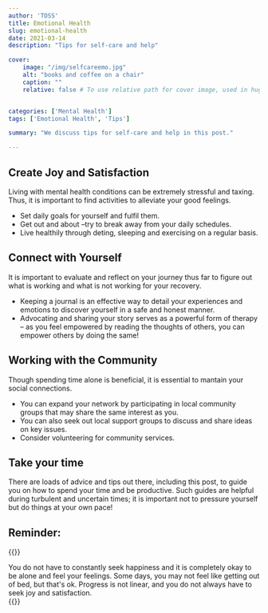 ```yaml
---
author: 'TOSS'
title: Emotional Health
slug: emotional-health
date: 2021-03-14
description: "Tips for self-care and help"

cover:
    image: "/img/selfcareemo.jpg"
    alt: "books and coffee on a chair"
    caption: ""
    relative: false # To use relative path for cover image, used in hugo Page-bundles


categories: ['Mental Health']
tags: ['Emotional Health', 'Tips']

summary: "We discuss tips for self-care and help in this post."

---
```



## Create Joy and Satisfaction
Living with mental health conditions can be extremely stressful and taxing. Thus, it is important to find activities to alleviate your good feelings.

* Set daily goals for yourself and fulfil them.
* Get out and about –try to break away from your daily schedules.
* Live healthily through deting, sleeping and exercising on a regular basis.

## Connect with Yourself
It is important to evaluate and reflect on your journey thus far to figure out what is working and what is not working for your recovery.

* Keeping a journal is an effective way to detail your experiences and emotions to discover yourself in a safe and honest manner.
* Advocating and sharing your story serves as a powerful form of therapy – as you feel empowered by reading the thoughts of others, you can empower others by doing the same!

## Working with the Community

Though spending time alone is beneficial, it is essential to mantain your social connections.

* You can expand your network by participating in local community groups that may share the same interest as you.
* You can also seek out local support groups to discuss and share ideas on key issues.
* Consider volunteering for community services.

## Take your time

There are loads of advice and tips out there, including this post, to guide you on how to spend your time and be productive. Such guides are helpful during turbulent and uncertain times; it is important not to pressure yourself but do things at your own pace!

## Reminder:
{{<rawhtml>}} <div style = 'border: 1.5px solid var(--border); padding: var(--gap); background-color: var(--tertiary);)'>You do not have to constantly seek happiness and it is completely okay to be alone and feel your feelings. Some days, you may not feel like getting out of bed, but that's ok. Progress is not linear, and you do not always have to seek joy and satisfaction. </div>{{</rawhtml>}}
